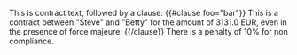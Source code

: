 This is contract text, followed by a clause:
{{#clause foo="bar"}}
This is a contract between "Steve" and "Betty" for the amount of 3131.0 EUR, even in the presence of force majeure.
{{/clause}}
There is a penalty of 10% for non compliance.